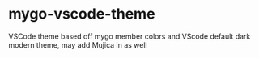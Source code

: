 # mygo-vscode-theme
VSCode theme based off mygo member colors and VScode default dark modern theme, may add Mujica in as well
